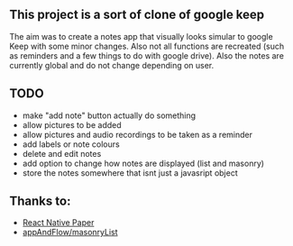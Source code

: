 ## This project is a sort of clone of google keep

The aim was to create a notes app that visually looks simular to google Keep with some minor changes. Also not all functions are recreated (such as reminders and a few things to do with google drive). Also the notes are currently global and do not change depending on user.

## TODO
* make "add note" button actually do something
* allow pictures to be added
* allow pictures and audio recordings to be taken as a reminder
* add labels or note colours
* delete and edit notes
* add option to change how notes are displayed (list and masonry)
* store the notes somewhere that isnt just a javasript object

## Thanks to:
* [React Native Paper](https://github.com/callstack/react-native-paper)
* [appAndFlow/masonryList](https://github.com/AppAndFlow/react-native-masonry-list)